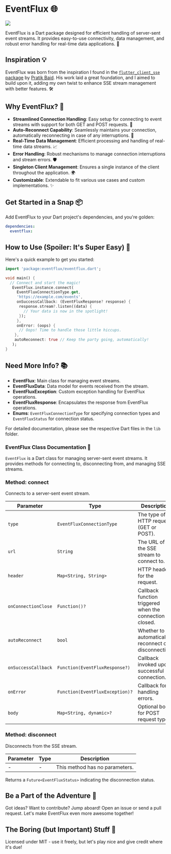 # EventFlux 🌐
<img src ="https://i.ibb.co/R4RcJVB/F.png"> 

EventFlux is a Dart package designed for efficient handling of server-sent event streams. It provides easy-to-use connectivity, data management, and robust error handling for real-time data applications. 🚀

## Inspiration 💡

EventFlux was born from the inspiration I found in the [`flutter_client_sse` package](https://pub.dev/packages/flutter_client_sse) by [Pratik Baid](https://github.com/pratikbaid3). His work laid a great foundation, and I aimed to build upon it, adding my own twist to enhance SSE stream management with better features. 🛠️

## Why EventFlux? 🌟

- **Streamlined Connection Handling**: Easy setup for connecting to event streams with support for both GET and POST requests. 🔌
- **Auto-Reconnect Capability**: Seamlessly maintains your connection, automatically reconnecting in case of any interruptions. 🔄
- **Real-Time Data Management**: Efficient processing and handling of real-time data streams. 📈
- **Error Handling**: Robust mechanisms to manage connection interruptions and stream errors. 🛡️
- **Singleton Client Management**: Ensures a single instance of the client throughout the application. 🌍
- **Customizable**: Extendable to fit various use cases and custom implementations. ✨

## Get Started in a Snap 📦

Add EventFlux to your Dart project's dependencies, and you're golden:

```yaml
dependencies:
  eventflux: 
```

## How to Use (Spoiler: It's Super Easy) 🔧

Here's a quick example to get you started:

```dart
import 'package:eventflux/eventflux.dart';

void main() {
  // Connect and start the magic!
   EventFlux.instance.connect(
     EventFluxConnectionType.get,
     'https://example.com/events',
     onSuccessCallback: (EventFluxResponse? response) {
      response.stream?.listen((data) {
        // Your data is now in the spotlight!
      });
     },
     onError: (oops) {
      // Oops! Time to handle those little hiccups.
    },
    autoReconnect: true // Keep the party going, automatically!
   );
}

```
## Need More Info? 📚
- **EventFlux**: Main class for managing event streams.
- **EventFluxData**: Data model for events received from the stream.
- **EventFluxException**: Custom exception handling for EventFlux operations.
- **EventFluxResponse**: Encapsulates the response from EventFlux operations.
- **Enums**: `EventFluxConnectionType` for specifying connection types and `EventFluxStatus` for connection status.

For detailed documentation, please see the respective Dart files in the `lib` folder.

### EventFlux Class Documentation 📖

`EventFlux` is a Dart class for managing server-sent event streams. It provides methods for connecting to, disconnecting from, and managing SSE streams.

### Method: connect

Connects to a server-sent event stream.

| Parameter          | Type                          | Description                                                   | Default                         |
|--------------------|-------------------------------|---------------------------------------------------------------|---------------------------------|
| `type`             | `EventFluxConnectionType`     | The type of HTTP request (GET or POST).                       | -                               |
| `url`              | `String`                      | The URL of the SSE stream to connect to.                      | -                               |
| `header`           | `Map<String, String>`         | HTTP headers for the request.                                 | `{'Accept': 'text/event-stream'}`|
| `onConnectionClose`| `Function()?`                 | Callback function triggered when the connection is closed.    | -                               |
| `autoReconnect`    | `bool`                        | Whether to automatically reconnect on disconnection.          | `false`                         |
| `onSuccessCallback`| `Function(EventFluxResponse?)`| Callback invoked upon successful connection.                  | -                               |
| `onError`          | `Function(EventFluxException)?`| Callback for handling errors.                                | -                               |
| `body`             | `Map<String, dynamic>?`       | Optional body for POST request types.                         | -                               |


### Method: disconnect

Disconnects from the SSE stream.

| Parameter   | Type              | Description                                      |
|-------------|-------------------|--------------------------------------------------|
| -           | -                 | This method has no parameters.                   |

Returns a `Future<EventFluxStatus>` indicating the disconnection status.


## Be a Part of the Adventure 🤝

Got ideas? Want to contribute? Jump aboard! Open an issue or send a pull request. Let's make EventFlux even more awesome together!

## The Boring (but Important) Stuff 📝

Licensed under MIT - use it freely, but let's play nice and give credit where it's due!
